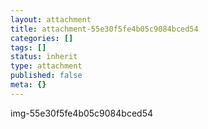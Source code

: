 ```yaml
---
layout: attachment
title: attachment-55e30f5fe4b05c9084bced54
categories: []
tags: []
status: inherit
type: attachment
published: false
meta: {}
---
```

img-55e30f5fe4b05c9084bced54

